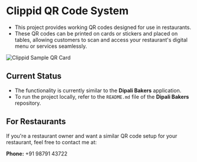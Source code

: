 # Clippid QR Code System

- This project provides working QR codes designed for use in restaurants. 
- These QR codes can be printed on cards or stickers and placed on tables, allowing customers to scan and access your restaurant's digital menu or services seamlessly.

![Clippid Sample QR Card](images/clippid-sample-qr-card.png)

## Current Status

- The functionality is currently similar to the **Dipali Bakers** application.
- To run the project locally, refer to the `README.md` file of the **Dipali Bakers** repository.

## For Restaurants

If you're a restaurant owner and want a similar QR code setup for your restaurant, feel free to contact me at:

**Phone:** +91 98791 43722
